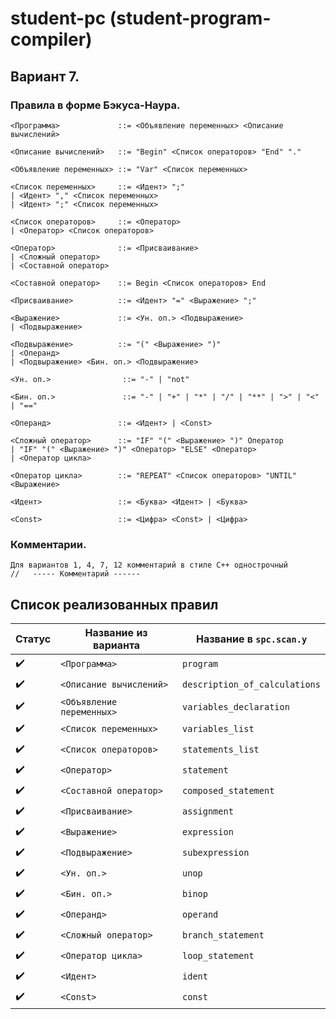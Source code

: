 # student-pc (student-program-compiler)

## Вариант 7.

### Правила в форме Бэкуса-Наура.

```
<Программа>             ::= <Объявление переменных> <Описание вычислений>

<Описание вычислений>   ::= "Begin" <Список операторов> "End" "."

<Объявление переменных> ::= "Var" <Список переменных>

<Список переменных>     ::= <Идент> ";"
| <Идент> "," <Список переменных>
| <Идент> ";" <Список переменных>

<Список операторов>     ::= <Оператор>
| <Оператор> <Список операторов>

<Оператор>              ::= <Присваивание>
| <Сложный оператор>
| <Составной оператор> 

<Составной оператор>    ::= Begin <Список операторов> End

<Присваивание>          ::= <Идент> "=" <Выражение> ";"

<Выражение>             ::= <Ун. оп.> <Подвыражение>
| <Подвыражение>

<Подвыражение>          ::= "(" <Выражение> ")"
| <Операнд>
| <Подвыражение> <Бин. оп.> <Подвыражение>

<Ун. оп.>                ::= "-" | "not"

<Бин. оп.>               ::= "-" | "+" | "*" | "/" | "**" | ">" | "<" | "=="

<Операнд>               ::= <Идент> | <Const>

<Сложный оператор>      ::= "IF" "(" <Выражение> ")" Оператор
| "IF" "(" <Выражение> ")" <Оператор> "ELSE" <Оператор>
| <Оператор цикла>

<Оператор цикла>        ::= "REPEAT" <Список операторов> "UNTIL" <Выражение>

<Идент>                 ::= <Буква> <Идент> | <Буква>

<Const>                 ::= <Цифра> <Const> | <Цифра>
```

### Комментарии.
```
Для вариантов 1, 4, 7, 12 комментарий в стиле С++ однострочный
//   ----- Комментарий ------
```

## Список реализованных правил

| Статус             | Название из варианта      | Название в `spc.scan.y`       |
| ------------------ | ------------------------- | ----------------------------- |
| :heavy_check_mark: | `<Программа>`             | `program`                     |
| :heavy_check_mark: | `<Описание вычислений>`   | `description_of_calculations` |
| :heavy_check_mark: | `<Объявление переменных>` | `variables_declaration`       |
| :heavy_check_mark: | `<Список переменных>`     | `variables_list`              |
| :heavy_check_mark: | `<Список операторов>`     | `statements_list`             |
| :heavy_check_mark: | `<Оператор>`              | `statement`                   |
| :heavy_check_mark: | `<Составной оператор>`    | `composed_statement`          |
| :heavy_check_mark: | `<Присваивание>`          | `assignment`                  |
| :heavy_check_mark: | `<Выражение>`             | `expression`                  |
| :heavy_check_mark: | `<Подвыражение>`          | `subexpression`               |
| :heavy_check_mark: | `<Ун. оп.>`               | `unop`                        |
| :heavy_check_mark: | `<Бин. оп.>`              | `binop`                       |
| :heavy_check_mark: | `<Операнд>`               | `operand`                     |
| :heavy_check_mark: | `<Сложный оператор>`      | `branch_statement`            |
| :heavy_check_mark: | `<Оператор цикла>`        | `loop_statement`              |
| :heavy_check_mark: | `<Идент>`                 | `ident`                       |
| :heavy_check_mark: | `<Const>`                 | `const`                       |